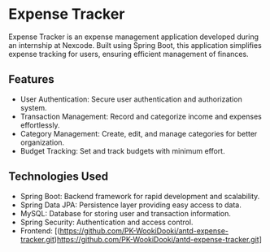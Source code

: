 # Expense Tracker

Expense Tracker is an expense management application developed during an internship at Nexcode. Built using Spring Boot, this application simplifies expense tracking for users, ensuring efficient management of finances.


## Features

- User Authentication: Secure user authentication and authorization system.
- Transaction Management: Record and categorize income and expenses effortlessly.
- Category Management: Create, edit, and manage categories for better organization.
- Budget Tracking: Set and track budgets with minimum effort.


## Technologies Used

- Spring Boot: Backend framework for rapid development and scalability.
- Spring Data JPA: Persistence layer providing easy access to data.
- MySQL: Database for storing user and transaction information.
- Spring Security: Authentication and access control.
- Frontend: [(https://github.com/PK-WookiDooki/antd-expense-tracker.git)https://github.com/PK-WookiDooki/antd-expense-tracker.git]
